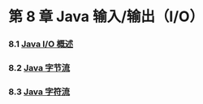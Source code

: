 # 第 8 章 Java 输入/输出（I/O）

### 8.1 [Java I/O 概述](8-1%20Java%20I-O%20概述)

### 8.2 [Java 字节流](8-2%20Java%20字节流)

### 8.3 [Java 字符流](8-3%20Java%20字符流)
